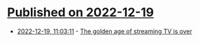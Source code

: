 # [Published on 2022-12-19](index.md)

* [2022-12-19, 11:03:11](https://news.ycombinator.com/item?id=34050765) - [The golden age of streaming TV is over](https://www.businessinsider.com/why-streaming-tv-got-boring-netflix-hulu-hbo-max-cable-2022-12)
